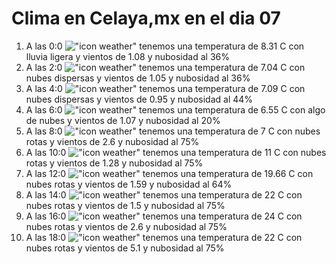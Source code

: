 # Clima en Celaya,mx en el dia 07

1. A las 0:0 !["icon weather"](http://openweathermap.org/img/w/10n.png) tenemos una temperatura de 8.31 C con lluvia ligera y  vientos de 1.08 y nubosidad al 36%
1. A las 2:0 !["icon weather"](http://openweathermap.org/img/w/03n.png) tenemos una temperatura de 7.04 C con nubes dispersas y  vientos de 1.05 y nubosidad al 36%
1. A las 4:0 !["icon weather"](http://openweathermap.org/img/w/03n.png) tenemos una temperatura de 7.09 C con nubes dispersas y  vientos de 0.95 y nubosidad al 44%
1. A las 6:0 !["icon weather"](http://openweathermap.org/img/w/02n.png) tenemos una temperatura de 6.55 C con algo de nubes y  vientos de 1.07 y nubosidad al 20%
1. A las 8:0 !["icon weather"](http://openweathermap.org/img/w/04n.png) tenemos una temperatura de 7 C con nubes rotas y  vientos de 2.6 y nubosidad al 75%
1. A las 10:0 !["icon weather"](http://openweathermap.org/img/w/04d.png) tenemos una temperatura de 11 C con nubes rotas y  vientos de 1.28 y nubosidad al 75%
1. A las 12:0 !["icon weather"](http://openweathermap.org/img/w/04d.png) tenemos una temperatura de 19.66 C con nubes rotas y  vientos de 1.59 y nubosidad al 64%
1. A las 14:0 !["icon weather"](http://openweathermap.org/img/w/04d.png) tenemos una temperatura de 22 C con nubes rotas y  vientos de 1.5 y nubosidad al 75%
1. A las 16:0 !["icon weather"](http://openweathermap.org/img/w/04d.png) tenemos una temperatura de 24 C con nubes rotas y  vientos de 2.6 y nubosidad al 75%
1. A las 18:0 !["icon weather"](http://openweathermap.org/img/w/04d.png) tenemos una temperatura de 22 C con nubes rotas y  vientos de 5.1 y nubosidad al 75%
